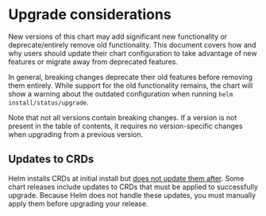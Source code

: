 # Upgrade considerations

New versions of this chart may add significant new functionality or
deprecate/entirely remove old functionality. This document covers how and why
users should update their chart configuration to take advantage of new features
or migrate away from deprecated features.

In general, breaking changes deprecate their old features before removing them
entirely. While support for the old functionality remains, the chart will show
a warning about the outdated configuration when running
`helm install/status/upgrade`.

Note that not all versions contain breaking changes. If a version is not
present in the table of contents, it requires no version-specific changes when
upgrading from a previous version.

## Updates to CRDs

Helm installs CRDs at initial install but [does not update them after][hip0011].
Some chart releases include updates to CRDs that must be applied to successfully
upgrade. Because Helm does not handle these updates, you must manually apply
them before upgrading your release.

[hip0011]: https://github.com/helm/community/blob/main/hips/hip-0011.md

